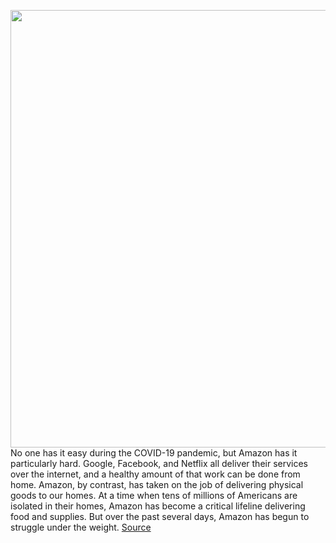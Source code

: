 <img src='https://cdn.vox-cdn.com/thumbor/xdOVTkKire6Wmm7vVHnfoHuQyfg=/0x0:2040x1360/1200x800/filters:focal(857x517:1183x843)/cdn.vox-cdn.com/uploads/chorus_image/image/66545434/acastro_181114_1777_amazon_hq2_0004.0.jpg' width='700px' /><br/>
No one has it easy during the COVID-19 pandemic, but Amazon has it particularly hard. Google, Facebook, and Netflix all deliver their services over the internet, and a healthy amount of that work can be done from home. Amazon, by contrast, has taken on the job of delivering physical goods to our homes. At a time when tens of millions of Americans are isolated in their homes, Amazon has become a critical lifeline delivering food and supplies. But over the past several days, Amazon has begun to struggle under the weight.
<a href='https://www.theverge.com/interface/2020/3/24/21191036/amazon-prime-service-disruptions-coronavirus-covid-19'> Source <a/>